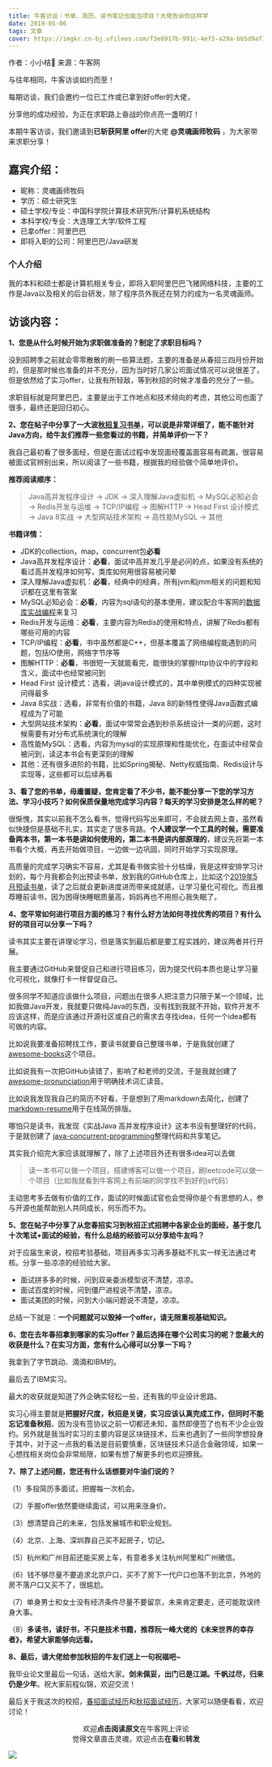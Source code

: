 ```yaml
---
title: 牛客访谈｜书单、简历、读书笔记也能当项目？大佬告诉你这样学
date: 2019-05-06
tags: 文章
cover: https://imgkr.cn-bj.ufileos.com/f3e6917b-991c-4ef5-a29a-bb5d9af1273a.gif
---
```


作者：小小桔🍊
来源：牛客网

与往年相同，牛客访谈如约而至！

每期访谈，我们会邀约一位已工作或已拿到好offer的大佬，

分享他的成功经验，为正在求职路上奋战的你点亮一盏明灯！

本期牛客访谈，我们邀请到**已斩获阿里 offer**的大佬 **@灵魂画师牧码** ，为大家带来求职分享！


## 嘉宾介绍：

- 昵称：灵魂画师牧码
- 学历：硕士研究生
- 硕士学校/专业：中国科学院计算技术研究所/计算机系统结构
- 本科学校/专业：大连理工大学/软件工程
- 已拿offer：阿里巴巴
- 即将入职的公司：阿里巴巴/Java研发


### 个人介绍

我的本科和硕士都是计算机相关专业，即将入职阿里巴巴飞猪网络科技，主要的工作是Java以及相关的后台研发，除了程序员外我还在努力的成为一名灵魂画师。

## 访谈内容：

**1、您是从什么时候开始为求职做准备的？制定了求职目标吗？**

没到招聘季之前就会零零散散的刷一些算法题，主要的准备是从春招三四月份开始的，但是那时候也准备的并不充分，因为当时好几家公司面试情况可以说很差了，但是依然给了实习offer，让我有所轻敌，等到秋招的时候才准备的充分了一些。

求职目标就是阿里巴巴，主要是出于工作地点和技术倾向的考虑，其他公司也面了很多，最终还是回归初心。


**2、您在帖子中分享了一大波[秋招复习书单](https://github.com/guanpengchn/awesome-books, "秋招复习书单")，可以说是非常详细了，能不能针对Java方向，给牛友们推荐一些您看过的书籍，并简单评价一下？**

我自己最初看了很多面经，但是在面试过程中发现面经覆盖面容易有疏漏，很容易被面试官辨别出来，所以阅读了一些书籍，根据我的经验做个简单地评价。

**推荐阅读顺序：**

> Java高并发程序设计 -> JDK -> 深入理解Java虚拟机 -> MySQL必知必会 -> Redis开发与运维 -> TCP/IP编程 -> 图解HTTP -> Head First 设计模式 -> Java 8实战 -> 大型网站技术架构 -> 高性能MySQL -> 其他

**书籍详情：**

- JDK的collection，map，concurrent包**必看**
- Java高并发程序设计：**必看**，面试中高并发几乎是必问的点，如果没有系统的看过高并发程序如何写，类库如何用很容易被问晕
- 深入理解Java虚拟机：**必看**，经典中的经典，所有jvm和jmm相关的问题和知识都在这里有答案
- MySQL必知必会：**必看**，内容为sql语句的基本使用，建议配合牛客网的[数据库实战编程](https://www.nowcoder.com/ta/sql "数据库SQL实战")来复习
- Redis开发与运维：**必看**，主要内容为Redis的使用和特点，讲解了Redis都有哪些可用的内容
- TCP/IP编程：**必看**，书中虽然都是C++，但基本覆盖了网络编程能遇到的问题，包括IO使用，网络字节序等
- 图解HTTP：**必看**，书很短一天就能看完，能很快的掌握http协议中的字段和含义，面试中也经常被问到
- Head First 设计模式：选看，讲java设计模式的，其中单例模式的四种实现被问得最多
- Java 8实战：选看，非常有价值的书籍，Java 8的新特性使得Java函数式编程成为了可能
- 大型网站技术架构：**必看**，面试中常常会遇到秒杀系统设计一类的问题，这时候需要有对分布式系统演化的理解
- 高性能MySQL：选看，内容为mysql的实现原理和性能优化，在面试中经常会被问到，读这本书会有更深刻的理解
- 其他：还有很多进阶的书籍，比如Spring揭秘、Netty权威指南、Redis设计与实现等，这些都可以后续再看

**3、看了您的书单，毋庸置疑，您肯定看了不少书，能不能分享一下您的学习方法、学习小技巧？如何保质保量地完成学习内容？每天的学习安排是怎么样的呢？**

很惭愧，其实以前我不怎么看书，觉得代码写出来即可，不会就去网上查，虽然看似快捷但是基础不扎实，其实走了很多弯路。**个人建议学一个工具的时候，需要准备两本书，第一本书是讲如何使用的，第二本书是讲内部原理的**，建议先将第一本书看个大概，再去开始做项目，一边做一边巩固，同时开始学习实现原理。

高质量的完成学习确实不容易，尤其是看书做实验十分枯燥，我是这样安排学习计划的，每个月我都会列出预读书单，放到我的GitHub仓库上，比如这个[2019年5月预读书单](https://github.com/guanpengchn/reading-list/issues/6 "2019年5月预读书单")，读了之后就会更新进度进而带来成就感，让学习量化可视化。而且推荐睡前读书，因为困得快睡眠质量高，妈妈再也不用担心我失眠了。


**4、您平常如何进行项目方面的练习？有什么好方法如何寻找优秀的项目？有什么好的项目可以分享一下吗？**

读书其实主要在讲理论学习，但是落实到最后都是要工程实践的，建议两者并行开展。

我主要通过GitHub来督促自己和进行项目练习，因为提交代码本质也是让学习量化可视化，就像打卡一样督促自己。

很多同学不知道应该做什么项目，问题出在很多人把注意力只限于某一个领域，比如我做Java开发，我就要只做纯Java的东西，没有找到我就不开始，软件开发不应该这样，而是应该通过开源社区或自己的需求去寻找idea，任何一个idea都有可做的内容。

比如说我要准备招聘找工作，要读书就要自己整理书单，于是我就创建了[awesome-books](https://github.com/guanpengchn/awesome-books "awesome-books")这个项目。

比如说我有一次把GitHub读错了，影响了和老师的交流，于是我就创建了 [awesome-pronunciation](https://github.com/guanpengchn/awesome-pronunciation "awesome-pronunciation")用于明确技术词汇读音。

比如说我发现我自己的简历不好看，于是想到了用markdown去简化，创建了 [markdown-resume](https://github.com/guanpengchn/markdown-resume "markdown-resume")用于在线简历排版。

哪怕只是读书，我发现《实战Java 高并发程序设计》这本书没有整理好的代码，于是就创建了 [java-concurrent-programming](https://github.com/guanpengchn/java-concurrent-programming "java-concurrent-programming")整理代码和共享笔记。

其实我介绍完大家应该就理解了，除了上述项目外还有很多idea可以去做

> 读一本书可以做一个项目，搭建博客可以做一个项目，刷leetcode可以做一个项目（比如我就看到牛客网上有前端的同学找不到好的js代码）

主动思考多去做有价值的工作，面试的时候面试官也会觉得你是个有思想的人，参与开源也能帮助别人共同成长，何乐而不为。


**5、您在帖子中分享了从您春招实习到秋招正式招聘中各家企业的面经，基于您几十次笔试+面试的经验，有什么总结的经验可以分享给牛友吗？**

对于应届生来说，校招考验基础，项目再多实习再多基础不扎实一样无法通过考核。分享一些凉凉的经验给大家。

- 面试拼多多的时候，问到双亲委派模型说不清楚，凉凉。
- 面试百度的时候，问到僵尸进程说不清楚，凉凉。
- 面试美团的时候，问到大小端问题说不清楚，凉凉。

总结一下就是：**一个问题就可以毁掉一个offer，请无限重视基础知识。**

**6、您在去年春招拿到哪家的实习offer？最后选择在哪个公司实习的呢？您最大的收获是什么？在实习方面，您有什么心得可以分享一下吗？**

我拿到了字节跳动、滴滴和IBM的。

最后去了IBM实习。

最大的收获就是知道了外企确实轻松一些，还有我的毕业设计思路。

实习心得主要就是**把握好尺度，秋招是关键，实习应该认真完成工作，但同时不能忘记准备秋招**，因为没有签协议之前一切都还未知，虽然即便签了也有不少企业毁约。另外就是我当时实习的主要内容是区块链技术，后来也遇到了一些同学想投身于其中，对于这一点我的看法是目前要慎重，区块链技术只适合金融领域，如果一心想找相关岗位会非常局限，如果有想了解更多的也欢迎撩我。


**7、除了上述问题，您还有什么话想要对牛油们说的？**

（1）多投简历多面试，把握每一次机会。

（2）手握offer依然要继续面试，可以用来涨身价。

（3）想清楚自己的未来，包括发展城市和职业规划。

（4）北京、上海、深圳靠自己买不起房子，切记。

（5）杭州和广州目前还能买房上车，有意者多关注杭州阿里和广州微信。

（6）钱不够尽量不要追求北京户口，买不了房下一代户口也落不到北京，外地的房不落户口又买不了，很尴尬。

（7）单身男士和女士没有经济条件尽量不要留京，未来肯定要走，还可能耽误终身大事。

（8）**多读书，读好书，不只是技术书籍，推荐阮一峰大佬的《未来世界的幸存者》，希望大家能够向远看。**


**8、最后，请大佬给参加秋招的牛友们送上一句祝福吧~**

我毕业论文里最后一句话，送给大家。**剑未佩妥，出门已是江湖。千帆过尽，归来仍是少年**。祝大家前程似锦，欢迎交流！


最后关于我这次的校招，[春招面试经历](https://mp.weixin.qq.com/s/Y_pCPegG9QP_jJtj8-_KfA)和[秋招面试经历](https://mp.weixin.qq.com/s/zPxM491zP1GiheDG_wfyOQ)，大家可以随便看看，欢迎讨论！

<span style="display:block;text-align:center;">欢迎<strong>点击阅读原文</strong>在牛客网上评论</span>
<span style="display:block;text-align:center;">觉得文章直击灵魂，欢迎点击<strong>在看</strong>和<strong>转发</strong></span>

![](https://imgkr.cn-bj.ufileos.com/f3e6917b-991c-4ef5-a29a-bb5d9af1273a.gif)